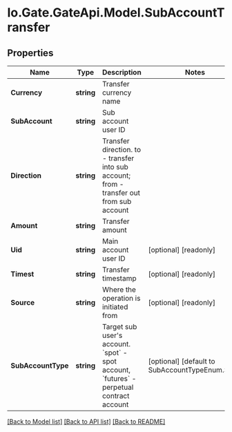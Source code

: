 
# Io.Gate.GateApi.Model.SubAccountTransfer

## Properties

Name | Type | Description | Notes
------------ | ------------- | ------------- | -------------
**Currency** | **string** | Transfer currency name | 
**SubAccount** | **string** | Sub account user ID | 
**Direction** | **string** | Transfer direction. to - transfer into sub account; from - transfer out from sub account | 
**Amount** | **string** | Transfer amount | 
**Uid** | **string** | Main account user ID | [optional] [readonly] 
**Timest** | **string** | Transfer timestamp | [optional] [readonly] 
**Source** | **string** | Where the operation is initiated from | [optional] [readonly] 
**SubAccountType** | **string** | Target sub user&#39;s account. &#x60;spot&#x60; - spot account, &#x60;futures&#x60; - perpetual contract account | [optional] [default to SubAccountTypeEnum.Spot]

[[Back to Model list]](../README.md#documentation-for-models)
[[Back to API list]](../README.md#documentation-for-api-endpoints)
[[Back to README]](../README.md)
